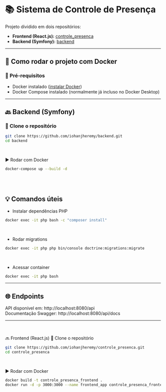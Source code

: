 # 📚 Sistema de Controle de Presença

Projeto dividido em dois repositórios:

- **Frontend (React.js):** [controle_presenca](https://github.com/iohanjheremy/controle_presenca)
- **Backend (Symfony):** [backend](https://github.com/iohanjheremy/backend)

---

## 🐳 Como rodar o projeto com Docker

### 🔧 Pré-requisitos

- Docker instalado ([instalar Docker](https://docs.docker.com/get-docker/))
- Docker Compose instalado (normalmente já incluso no Docker Desktop)

---

## 🔙 Backend (Symfony)

### 📁 Clone o repositório
```bash
git clone https://github.com/iohanjheremy/backend.git
cd backend
```
<br>

▶️ Rodar com Docker
```bash
docker-compose up --build -d
```
<br><br>

## 💡 Comandos úteis
- Instalar dependências PHP
```bash
docker exec -it php bash -c "composer install"
```
<br>

- Rodar migrations
```bash
docker exec -it php php bin/console doctrine:migrations:migrate
```
<br>

- Acessar container
```bash
docker exec -it php bash
```
---

## 🌐 Endpoints
API disponível em: http://localhost:8080/api <br>
Documentação Swagger: http://localhost:8080/api/docs
<br>

---

<br><br>
🔜 Frontend (React.js)
📁 Clone o repositório
```bash
git clone https://github.com/iohanjheremy/controle_presenca.git
cd controle_presenca
```
<br>

▶️ Rodar com Docker
```bash
docker build -t controle_presenca_frontend .
docker run -d -p 3000:3000 --name frontend_app controle_presenca_frontend
```
